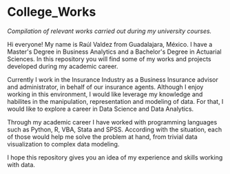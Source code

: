 # College_Works
*Compilation of relevant works carried out during my university courses.*

Hi everyone! My name is Raúl Valdez from Guadalajara, México. I have a Master's Degree in Business Analytics and a Bachelor's Degree in Actuarial Sciences. In this repository you will find some of my works and projects developed during my academic career.

Currently I work in the Insurance Industry as a Business Insurance advisor and administrator, in behalf of our insurance agents. Although I enjoy working in this environment, I would like leverage my knowledge and habilites in the manipulation, representation and modeling of data. For that, I would like to explore a career in Data Science and Data Analytics.

Through my academic career I have worked with programming languages such as Python, R, VBA, Stata and SPSS. According with the situation, each of those would help me solve the problem at hand, from trivial data visualization to complex data modeling.

I hope this repository gives you an idea of my experience and skills working with data.
